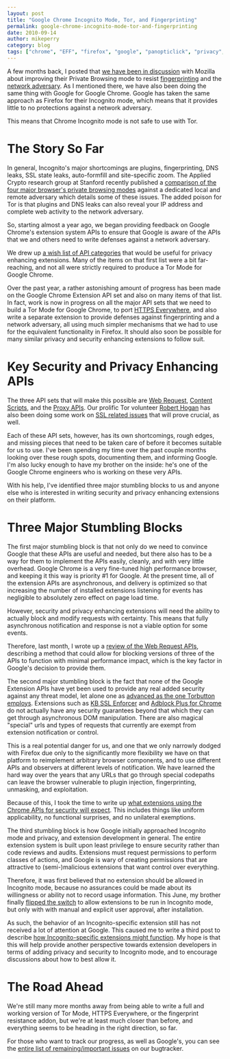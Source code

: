 ```yaml
---
layout: post
title: "Google Chrome Incognito Mode, Tor, and Fingerprinting"
permalink: google-chrome-incognito-mode-tor-and-fingerprinting
date: 2010-09-14
author: mikeperry
category: blog
tags: ["chrome", "EFF", "firefox", "google", "panopticlick", "privacy", "private browsing", "threat models", "torbutton"]
---
```


A few months back, I posted that [we have been in discussion](https://blog.torproject.org/blog/firefox-private-browsing-mode-torbutton-and-fingerprinting) with Mozilla about improving their Private Browsing mode to resist [fingerprinting](https://wiki.mozilla.org/Fingerprinting) and the [network adversary](https://wiki.mozilla.org/Security/Anonymous_Browsing). As I mentioned there, we have also been doing the same thing with Google for Google Chrome. Google has taken the same approach as Firefox for their Incognito mode, which means that it provides little to no protections against a network adversary.

This means that Chrome Incognito mode is not safe to use with Tor.

# The Story So Far

In general, Incognito's major shortcomings are plugins, fingerprinting, DNS leaks, SSL state leaks, auto-formfill and site-specific zoom. The Applied Crypto research group at Stanford recently published a [comparison of the four major browser's private browsing modes](http://crypto.stanford.edu/~dabo/pubs/abstracts/privatebrowsing.html) against a dedicated local and remote adversary which details some of these issues. The added poison for Tor is that plugins and DNS leaks can also reveal your IP address and complete web activity to the network adversary.

So, starting almost a year ago, we began providing feedback on Google Chrome's extension system APIs to ensure that Google is aware of the APIs that we and others need to write defenses against a network adversary.

We drew up [a wish list of API categories](https://groups.google.com/group/chromium-extensions/browse_thread/thread/ceba26ca9e2f6a78/e83920020719a6b2) that would be useful for privacy enhancing extensions. Many of the items on that first list were a bit far-reaching, and not all were strictly required to produce a Tor Mode for Google Chrome.

Over the past year, a rather astonishing amount of progress has been made on the Google Chrome Extension API set and also on many items of that list. In fact, work is now in progress on all the major API sets that we need to build a Tor Mode for Google Chrome, to port [HTTPS Everywhere](https://blog.torproject.org/blog/https-everywhere-firefox-addon-helps-you-encrypt-web-traffic), and also write a separate extension to provide defenses against fingerprinting and a network adversary, all using much simpler mechanisms that we had to use for the equivalent functionality in Firefox. It should also soon be possible for many similar privacy and security enhancing extensions to follow suit.

# Key Security and Privacy Enhancing APIs

The three API sets that will make this possible are [Web Request](http://www.chromium.org/developers/design-documents/extensions/notifications-of-web-request-and-navigation), [Content Scripts](https://code.google.com/chrome/extensions/dev/content_scripts.html), and the [Proxy APIs](http://dev.chromium.org/developers/design-documents/extensions/proxy%20proposal). Our prolific Tor volunteer [Robert Hogan](http://roberthogan.net/) has also been doing some work on [SSL related issues](https://code.google.com/p/chromium/issues/detail?id=30877) that will prove crucial, as well.

Each of these API sets, however, has its own shortcomings, rough edges, and missing pieces that need to be taken care of before it becomes suitable for us to use. I've been spending my time over the past couple months looking over these rough spots, documenting them, and informing Google. I'm also lucky enough to have my brother on the inside: he's one of the Google Chrome engineers who is working on these very APIs.

With his help, I've identified three major stumbling blocks to us and anyone else who is interested in writing security and privacy enhancing extensions on their platform.

# Three Major Stumbling Blocks

The first major stumbling block is that not only do we need to convince Google that these APIs are useful and needed, but there also has to be a way for them to implement the APIs easily, cleanly, and with very little overhead. Google Chrome is a very fine-tuned high performance browser, and keeping it this way is priority #1 for Google. At the present time, all of the extension APIs are asynchronous, and delivery is optimized so that increasing the number of installed extensions listening for events has negligible to absolutely zero effect on page load time.

However, security and privacy enhancing extensions will need the ability to actually block and modify requests with certainty. This means that fully asynchronous notification and response is not a viable option for some events.

Therefore, last month, I wrote up a [review of the Web Request APIs](https://groups.google.com/a/chromium.org/group/chromium-extensions/browse_thread/thread/17ea6efa15bfea0a), describing a method that could allow for blocking versions of three of the APIs to function with minimal performance impact, which is the key factor in Google's decision to provide them.

The second major stumbling block is the fact that none of the Google Extension APIs have yet been used to provide any real added security against any threat model, let alone one as [advanced as the one Torbutton employs](https://www.torproject.org/torbutton/design/#adversary). Extensions such as [KB SSL Enforcer](https://chrome.google.com/extensions/detail/flcpelgcagfhfoegekianiofphddckof?hl=en) and [Adblock Plus for Chrome](http://www.chromeextensions.org/appearance-functioning/adblock/) do not actually have any security guarantees beyond that which they can get through asynchronous DOM manipulation. There are also magical "special" urls and types of requests that currently are exempt from extension notification or control.

This is a real potential danger for us, and one that we only narrowly dodged with Firefox due only to the significantly more flexibility we have on that platform to reimplement arbitrary browser components, and to use different APIs and observers at different levels of notification. We have learned the hard way over the years that any URLs that go through special codepaths can leave the browser vulnerable to plugin injection, fingerprinting, unmasking, and exploitation.

Because of this, I took the time to write up [what extensions using the Chrome APIs for security will expect](https://groups.google.com/a/chromium.org/group/chromium-extensions/browse_thread/thread/f5a73572eb040bea). This includes things like uniform applicability, no functional surprises, and no unilateral exemptions.

The third stumbling block is how Google initially approached Incognito mode and privacy, and extension development in general. The entire extension system is built upon least privilege to ensure security rather than code reviews and audits. Extensions must request permissions to perform classes of actions, and Google is wary of creating permissions that are attractive to (semi-)malicious extensions that want control over everything.

Therefore, it was first believed that no extension should be allowed in Incognito mode, because no assurances could be made about its willingness or ability not to record usage information. This June, my brother finally [flipped the switch](http://blog.chromium.org/2010/06/extensions-in-incognito.html) to allow extensions to be run in Incognito mode, but only with with manual and explicit user approval, after installation.

As such, the behavior of an Incognito-specific extension still has not received a lot of attention at Google. This caused me to write a third post to describe [how Incognito-specific extensions might function](https://groups.google.com/a/chromium.org/group/chromium-extensions/browse_thread/thread/8a46d570807c9a72). My hope is that this will help provide another perspective towards extension developers in terms of adding privacy and security to Incognito mode, and to encourage discussions about how to best allow it.

# The Road Ahead

We're still many more months away from being able to write a full and working version of Tor Mode, HTTPS Everywhere, or the fingerprint resistance addon, but we're at least much closer than before, and everything seems to be heading in the right direction, so far.

For those who want to track our progress, as well as Google's, you can see the [entire list of remaining/important issues](https://trac.torproject.org/projects/tor/ticket/1925) on our bugtracker.

